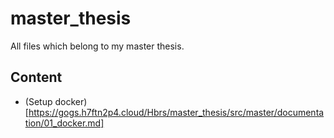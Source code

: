 # master_thesis

All files which belong to my master thesis.

## Content

- (Setup docker)[https://gogs.h7ftn2p4.cloud/Hbrs/master_thesis/src/master/documentation/01_docker.md]
